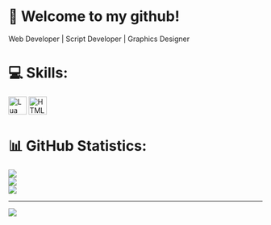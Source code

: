 # 🚪 Welcome to my github!

Web Developer | Script Developer | Graphics Designer

# 💻 Skills:

<a href="https://www.lua.org/docs.html" target="_blank" rel="noreferrer"><img src="https://upload.wikimedia.org/wikipedia/commons/thumb/c/cf/Lua-Logo.svg/1200px-Lua-Logo.svg.png" width="36" height="36" alt="Lua" /></a>
<a href="https://developer.mozilla.org/en-US/docs/Glossary/HTML5" target="_blank" rel="noreferrer"><img src="https://raw.githubusercontent.com/danielcranney/readme-generator/main/public/icons/skills/html5-colored.svg" width="36" height="36" alt="HTML5" /></a>
# 📊 GitHub Statistics:
![](https://github-readme-stats.vercel.app/api?username=Fr3kless&theme=dark&hide_border=false&include_all_commits=false&count_private=false)<br/>
![](https://github-readme-streak-stats.herokuapp.com/?user=Fr3kless&theme=dark&hide_border=false)<br/>
![](https://github-readme-stats.vercel.app/api/top-langs/?username=Fr3kless&theme=dark&hide_border=false&include_all_commits=false&count_private=false&layout=compact)

---
[![](https://visitcount.itsvg.in/api?id=Fr3kless&icon=0&color=0)](https://visitcount.itsvg.in)
 
